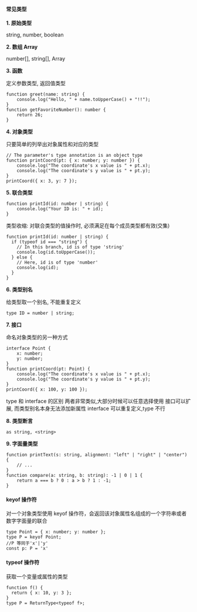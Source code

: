 #### 常见类型

**1. 原始类型**

string, number, boolean

**2. 数组 Array**

number[], string[], Array<number>

**3. 函数**

定义参数类型, 返回值类型

```
function greet(name: string) {
    console.log("Hello, " + name.toUpperCase() + "!!");
}
function getFavoriteNumber(): number {
    return 26;
}
```

**4. 对象类型**

只要简单的列举出对象属性和对应的类型

```
// The parameter's type annotation is an object type
function printCoord(pt: { x: number; y: number }) {
    console.log("The coordinate's x value is " + pt.x);
    console.log("The coordinate's y value is " + pt.y);
}
printCoord({ x: 3, y: 7 });
```

**5. 联合类型**

```
function printId(id: number | string) {
    console.log("Your ID is: " + id);
}
```

类型收缩: 对联合类型的值操作时, 必须满足在每个成员类型都有效(交集)

```
function printId(id: number | string) {
  if (typeof id === "string") {
    // In this branch, id is of type 'string'
    console.log(id.toUpperCase());
  } else {
    // Here, id is of type 'number'
    console.log(id);
  }
}
```

**6. 类型别名**

给类型取一个别名, 不能重复定义

```
type ID = number | string;
```

**7. 接口**

命名对象类型的另一种方式

```
interface Point {
    x: number;
    y: number;
}
function printCoord(pt: Point) {
    console.log("The coordinate's x value is " + pt.x);
    console.log("The coordinate's y value is " + pt.y);
}
printCoord({ x: 100, y: 100 });
```

type 和 interface 的区别
两者非常类似,大部分时候可以任意选择使用
接口可以扩展, 而类型别名本身无法添加新属性
interface 可以重复定义,type 不行

**8. 类型断言**

`as string, <string>`

**9. 字面量类型**

```
function printText(s: string, alignment: "left" | "right" | "center") {
    // ...
}
function compare(a: string, b: string): -1 | 0 | 1 {
    return a === b ? 0 : a > b ? 1 : -1;
}
```

#### keyof 操作符

对一个对象类型使用 keyof 操作符，会返回该对象属性名组成的一个字符串或者数字字面量的联合

```
type Point = { x: number; y: number };
type P = keyof Point;
//P 等同于'x'|'y'
const p: P = 'x'
```

#### typeof 操作符

获取一个变量或属性的类型

```
function f() {
  return { x: 10, y: 3 };
}
type P = ReturnType<typeof f>;
```
